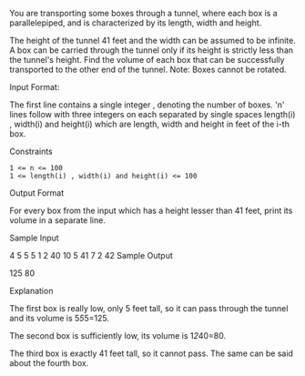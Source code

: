 You are transporting some boxes through a tunnel, where each box is a parallelepiped, and is characterized by its length, width and height.

The height of the tunnel 41 feet and the width can be assumed to be infinite. A box can be carried through the tunnel only if its height is strictly less than the tunnel's height. Find the volume of each box that can be successfully transported to the other end of the tunnel. Note: Boxes cannot be rotated.

Input Format:

The first line contains a single integer , denoting the number of boxes.
'n' lines follow with three integers on each separated by single spaces length(i) , width(i) and height(i) which are length, width and height in feet of the i-th box.

Constraints

    1 <= n <= 100
    1 <= length(i) , width(i) and height(i) <= 100

Output Format

For every box from the input which has a height lesser than 41 feet, print its volume in a separate line.

Sample Input 

4
5 5 5
1 2 40
10 5 41
7 2 42
Sample Output 

125
80

Explanation 

The first box is really low, only 5 feet tall, so it can pass through the tunnel and its volume is 5*5*5=125.

The second box is sufficiently low, its volume is 1*2*40=80.

The third box is exactly 41 feet tall, so it cannot pass. The same can be said about the fourth box.
